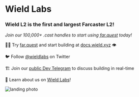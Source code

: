 # Wield Labs

### Wield L2 is the first and largest Farcaster L2! 

_Join our 100,000+ .cast handles to start using [far.quest](https://far.quest) today!_

👩‍💻 Try [far.quest](https://far.quest) and start building at [docs.wield.xyz](https://docs.wield.xyz) 👁️

🐦 Follow [@wieldlabs](https://twitter.com/wieldlabs) on Twitter

🏗️ Join our [public Dev Telegram](https://t.me/+AAgF-ptLxjEzZGNh) to discuss building in real-time

📖 Learn about us on [Wield Labs](https://wield.xyz)!

![landing photo](https://github.com/wieldprotocol/.github/assets/104177346/de5e2f4d-4173-4811-a3e5-7d74c182a91c)
